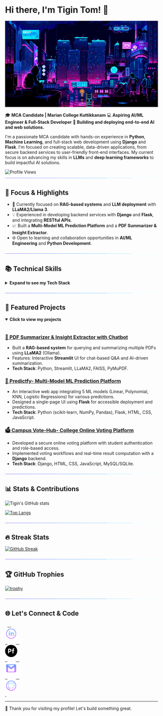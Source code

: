 # Hi there, I'm Tigin Tom! 👋

![Lofi City](assets/loficity.gif)

🎓 **MCA Candidate | Marian College Kuttikkanam**
💻 **Aspiring AI/ML Engineer & Full-Stack Developer**
🌟 **Building and deploying end-to-end AI and web solutions.**

I'm a passionate MCA candidate with hands-on experience in **Python**, **Machine Learning**, and full-stack web development using **Django** and **Flask**. I'm focused on creating scalable, data-driven applications, from secure backend services to user-friendly front-end interfaces. My current focus is on advancing my skills in **LLMs** and **deep learning frameworks** to build impactful AI solutions.

![Profile Views](https://komarev.com/ghpvc/?username=Tigin-T-om&label=Profile%20Views&color=blue&style=flat)
 
![Separator](assets/borderseperator.gif)

## 🎯 Focus & Highlights

- 🧠 Currently focused on **RAG-based systems** and **LLM deployment** with **LLaMA2/Llama 3**.
- 💡 Experienced in developing backend services with **Django** and **Flask**, and integrating **RESTful APIs**.
- 📈 Built a **Multi-Model ML Prediction Platform** and a **PDF Summarizer & Insight Extractor**.
- 🌐 Open to learning and collaboration opportunities in **AI/ML Engineering** and **Python Development**.

![Separator](assets/borderseperator.gif)

## 📚 Technical Skills

<details>
<summary><strong>Expand to see my Tech Stack</strong></summary>
<br/>

### AI/ML & Data
![Python](https://img.shields.io/badge/python-3670A0?style=for-the-badge&logo=python&logoColor=ffdd54)
![scikit-learn](https://img.shields.io/badge/scikit--learn-%23F7931E.svg?style=for-the-badge&logo=scikit-learn&logoColor=white)
![NumPy](https://img.shields.io/badge/numpy-%23013243.svg?style=for-the-badge&logo=numpy&logoColor=white)
![Pandas](https://img.shields.io/badge/pandas-%23150458.svg?style=for-for-the-badge&logo=pandas&logoColor=white)
![LLaMA2](https://img.shields.io/badge/LLaMA2-0052CC?style=for-the-badge&logo=llama&logoColor=white)
![FAISS](https://img.shields.io/badge/FAISS-000?style=for-the-badge&logo=facebook&logoColor=white)
![Streamlit](https://img.shields.io/badge/Streamlit-FF4B4B?style=for-the-badge&logo=streamlit&logoColor=white)

### Backend & Frameworks
![Django](https://img.shields.io/badge/django-%23092E20.svg?style=for-the-badge&logo=django&logoColor=white)
![Flask](https://img.shields.io/badge/flask-%23000.svg?style=for-the-badge&logo=flask&logoColor=white)
![REST API](https://img.shields.io/badge/REST_API-000?style=for-the-badge)
![Node.js](https://img.shields.io/badge/Node.js-339933?style=for-the-badge&logo=node.js&logoColor=white)

### Databases
![MySQL](https://img.shields.io/badge/mysql-4479A1.svg?style=for-the-badge&logo=mysql&logoColor=white)
![PostgreSQL](https://img.shields.io/badge/PostgreSQL-316192?style=for-the-badge&logo=postgresql&logoColor=white)
![SQLite](https://img.shields.io/badge/sqlite-%2307405e.svg?style=for-the-badge&logo=sqlite&logoColor=white)

### Frontend & Languages
![JavaScript](https://img.shields.io/badge/javascript-F7DF1E?style=for-the-badge&logo=javascript&logoColor=black)
![React](https://img.shields.io/badge/React-20232A?style=for-the-badge&logo=react&logoColor=61DAFB)
![HTML5](https://img.shields.io/badge/html5-%23E34F26.svg?style=for-the-badge&logo=html5&logoColor=white)
![CSS3](https://img.shields.io/badge/css3-%231572B6.svg?style=for-the-badge&logo=css3&logoColor=white)
![C++](https://img.shields.io/badge/c++-%2300599C.svg?style=for-the-badge&logo=c%2B%2B&logoColor=white)
![Java](https://img.shields.io/badge/java-%23ED8B00.svg?style=for-the-badge&logo=openjdk&logoColor=white)

### Tools & Platforms
![Git](https://img.shields.io/badge/git-%23F05033.svg?style=for-the-badge&logo=git&logoColor=white)
![GitHub](https://img.shields.io/badge/github-%23121011.svg?style=for-the-badge&logo=github&logoColor=white)
![VS Code](https://img.shields.io/badge/VS%20Code-007ACC?style=for-the-badge&logo=visual-studio-code&logoColor=white)
![IBM Cloud](https://img.shields.io/badge/IBM%20Cloud-1976D2?style=for-the-badge&logo=ibm&logoColor=white)

</details>

![Separator](assets/borderseperator.gif)

## 🚀 Featured Projects

<details open>
<summary><strong>Click to view my projects</strong></summary>
<br/>

### [📄 PDF Summarizer & Insight Extractor with Chatbot](https://github.com/Tigin-T-om/PDF-Summarizer-with-LLM)
- Built a **RAG-based system** for querying and summarizing multiple PDFs using **LLaMA2** (Ollama).
- Features: Interactive **Streamlit** UI for chat-based Q&A and AI-driven summarization.
- **Tech Stack**: Python, Streamlit, LLaMA2, FAISS, PyMuPDF.

### [🧠 Predictfy- Multi-Model ML Prediction Platform](https://github.com/Tigin-T-om/Predictfy)
- An interactive web app integrating 5 ML models (Linear, Polynomial, KNN, Logistic Regressions) for various predictions.
- Designed a single-page UI using **Flask** for accessible deployment and predictions.
- **Tech Stack**: Python (scikit-learn, NumPy, Pandas), Flask, HTML, CSS, JavaScript.

### [🗳️ Campus Vote-Hub- College Online Voting Platform](https://github.com/Tigin-T-om/Campus-Vote-Hub)
- Developed a secure online voting platform with student authentication and role-based access.
- Implemented voting workflows and real-time result computation with a **Django** backend.
- **Tech Stack**: Django, HTML, CSS, JavaScript, MySQL/SQLite.
</details>

![Separator](assets/borderseperator.gif)

## 📊 Stats & Contributions
![Tigin's GitHub stats](https://github-readme-stats.vercel.app/api?username=Tigin-T-om&show_icons=true&theme=github_dark&hide_border=true&count_private=true&include_all_commits=true&card_width=500)

[![Top Langs](https://github-readme-stats.vercel.app/api/top-langs/?username=Tigin-T-om&layout=compact&theme=github_dark&hide_border=true&langs_count=8&card_width=500)](https://github.com/Tigin-T-om)

![Separator](assets/borderseperator.gif)

## 🔥 Streak Stats
[![GitHub Streak](https://github-streak-stats-rho.vercel.app?user=Tigin-T-om&theme=tokyonight&hide_border=true&short_numbers=true&fire=EB8013)](https://github.com/Tigin-T-om/github-streak-stats)

![Separator](assets/borderseperator.gif)

## 🏆 GitHub Trophies  
[![trophy](https://github-profile-trophy.vercel.app/?username=Tigin-T-om&theme=onedark)](https://github.com/ryo-ma/github-profile-trophy)

![Separator](assets/borderseperator.gif)

## 🌐 Let's Connect & Code
<p align="left">
  <a href="https://www.linkedin.com/in/tigintom/" target="_blank">
    <img src="assets/linkedinlogo.png" alt="LinkedIn" width="40px" style="vertical-align: middle; display: block; margin-bottom: 0;"/>
  </a>
  &nbsp;&nbsp;
  <a href="https://my-portfolio-liard-five-14.vercel.app/" target="_blank">
    <img src="assets/adobe-portfolio.svg" alt="Portfolio" width="40px" style="vertical-align: middle; display: block; margin-bottom: 0;"/>
  </a>
  &nbsp;&nbsp;
  <a href="mailto:tigintomelanji@gmail.com">
    <img src="assets/gmailogo.png" alt="Gmail" width="40px" style="vertical-align: middle; display: block; margin-bottom: 0;"/>
  </a>
  &nbsp;&nbsp;
  <a href="https://github.com/Tigin-T-om" target="_blank">
    <img src="assets/githublogo.png" alt="GitHub" width="40px" style="vertical-align: middle; display: block; margin-bottom: 0;"/>
  </a>
</p>

***

🙌 Thank you for visiting my profile! Let's build something great.
